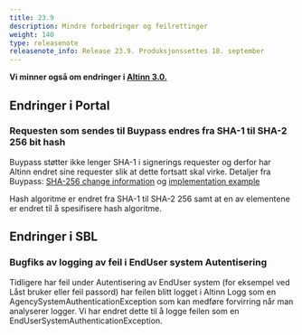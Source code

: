 ```yaml
---
title: 23.9
description: Mindre forbedringer og feilrettinger
weight: 140
type: releasenote
releasenote_info: Release 23.9. Produksjonssettes 18. september
---
```

**Vi minner også om endringer i [Altinn 3.0.](https://github.com/Altinn/altinn-studio/releases)**

## Endringer i Portal

### Requesten som sendes til Buypass endres fra SHA-1 til SHA-2 256 bit hash
Buypass støtter ikke lenger SHA-1 i signerings requester og derfor har Altinn endret sine requester slik at dette fortsatt skal virke. Detaljer fra Buypass: [SHA-256 change information](https://buypassdev.atlassian.net/wiki/spaces/DEVSPACE/pages/2908291564/SHA-256+som+hashalgoritme+ved+signering) og [implementation example](https://buypassdev.atlassian.net/wiki/spaces/DEVSPACE/pages/2908291528/IPS-PKI+signering+med+IPS-Bx#SignaturFormat-BPESIG0301---SEID-SDO-Basic)

Hash algoritme er endret fra SHA-1 til SHA-2 256 samt at en av elementene er endret til å spesifisere hash algoritme.

## Endringer i SBL

### Bugfiks av logging av feil i EndUser system Autentisering
Tidligere har feil under Autentisering av EndUser system (for eksempel ved Låst bruker eller feil passord) har feilen blitt logget i Altinn Logg som en AgencySystemAuthenticationException som kan medføre forvirring når man analyserer logger.
Vi har endret dette til å logge feilen som en EndUserSystemAuthenticationException.
